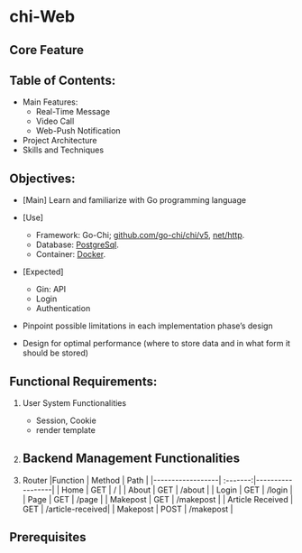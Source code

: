 # chi-Web
## Core Feature
## Table of Contents:

* Main Features:
  * Real-Time Message
  * Video Call
  * Web-Push Notification
* Project Architecture
* Skills and Techniques

## Objectives:
- [Main] Learn and familiarize with Go programming language
- [Use]
    - Framework: Go-Chi; [github.com/go-chi/chi/v5](https://github.com/go-chi/chi), [net/http](https://pkg.go.dev/net/http).
    - Database: [PostgreSql](https://www.postgresql.org).
    - Container: [Docker](https://www.docker.com).

- [Expected] 
    - Gin: API
    - Login
    - Authentication
    
- Pinpoint possible limitations in each implementation phase’s design
- Design for optimal performance (where to store data and in what form it should be stored)

## Functional Requirements:

1. User System Functionalities
    - Session, Cookie
    - render template
2. Backend Management Functionalities
    -

3. Router
|Function          | Method   | Path             |
|------------------| :-------:|------------------|
| Home             | GET      | /                |
| About            | GET      | /about           |
| Login            | GET      | /login           |
| Page             | GET      | /page            |
| Makepost         | GET      | /makepost        |
| Article Received | GET      | /article-received|
| Makepost         | POST     | /makepost        |


## Prerequisites
